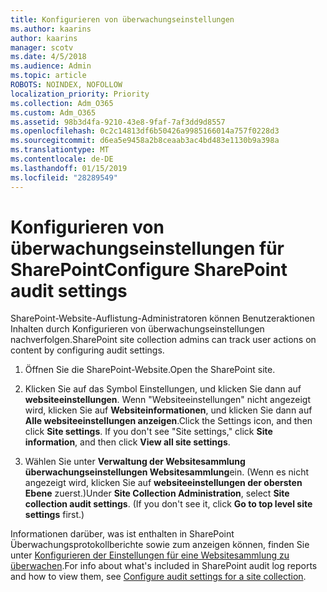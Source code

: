 ```yaml
---
title: Konfigurieren von überwachungseinstellungen
ms.author: kaarins
author: kaarins
manager: scotv
ms.date: 4/5/2018
ms.audience: Admin
ms.topic: article
ROBOTS: NOINDEX, NOFOLLOW
localization_priority: Priority
ms.collection: Adm_O365
ms.custom: Adm_O365
ms.assetid: 98b3d4fa-9210-43e8-9faf-7af3dd9d8557
ms.openlocfilehash: 0c2c14813df6b50426a9985166014a757f0228d3
ms.sourcegitcommit: d6ea5e9458a2b8ceaab3ac4bd483e1130b9a398a
ms.translationtype: MT
ms.contentlocale: de-DE
ms.lasthandoff: 01/15/2019
ms.locfileid: "28289549"
---
```

# <a name="configure-sharepoint-audit-settings"></a><span data-ttu-id="fdcc3-102">Konfigurieren von überwachungseinstellungen für SharePoint</span><span class="sxs-lookup"><span data-stu-id="fdcc3-102">Configure SharePoint audit settings</span></span>

<span data-ttu-id="fdcc3-103">SharePoint-Website-Auflistung-Administratoren können Benutzeraktionen Inhalten durch Konfigurieren von überwachungseinstellungen nachverfolgen.</span><span class="sxs-lookup"><span data-stu-id="fdcc3-103">SharePoint site collection admins can track user actions on content by configuring audit settings.</span></span>
  
1. <span data-ttu-id="fdcc3-104">Öffnen Sie die SharePoint-Website.</span><span class="sxs-lookup"><span data-stu-id="fdcc3-104">Open the SharePoint site.</span></span>
    
2. <span data-ttu-id="fdcc3-p101">Klicken Sie auf das Symbol Einstellungen, und klicken Sie dann auf **websiteeinstellungen**. Wenn "Websiteeinstellungen" nicht angezeigt wird, klicken Sie auf **Websiteinformationen**, und klicken Sie dann auf **Alle websiteeinstellungen anzeigen**.</span><span class="sxs-lookup"><span data-stu-id="fdcc3-p101">Click the Settings icon, and then click **Site settings**. If you don't see "Site settings," click **Site information**, and then click **View all site settings**.</span></span>
    
3. <span data-ttu-id="fdcc3-p102">Wählen Sie unter **Verwaltung der Websitesammlung** **überwachungseinstellungen Websitesammlung**ein. (Wenn es nicht angezeigt wird, klicken Sie auf **websiteeinstellungen der obersten Ebene** zuerst.)</span><span class="sxs-lookup"><span data-stu-id="fdcc3-p102">Under **Site Collection Administration**, select **Site collection audit settings**. (If you don't see it, click **Go to top level site settings** first.)</span></span> 
    
<span data-ttu-id="fdcc3-109">Informationen darüber, was ist enthalten in SharePoint Überwachungsprotokollberichte sowie zum anzeigen können, finden Sie unter [Konfigurieren der Einstellungen für eine Websitesammlung zu überwachen](https://go.microsoft.com/fwlink/?linkid=404050).</span><span class="sxs-lookup"><span data-stu-id="fdcc3-109">For info about what's included in SharePoint audit log reports and how to view them, see [Configure audit settings for a site collection](https://go.microsoft.com/fwlink/?linkid=404050).</span></span>
  

